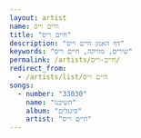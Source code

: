 ```yaml
---
layout: artist
name: חיים וייס
title: "חיים וייס"
description: "דף האמן חיים וייס"
keywords: "שירים, מוזיקה, חיים וייס"
permalink: /artists/חיים-וייס/
redirect_from:
  - /artists/list/חיים וייס
songs:
  - number: "33030"
    name: "השיבנו"
    album: "סינגלים"
    artist: "חיים וייס"
---
```

